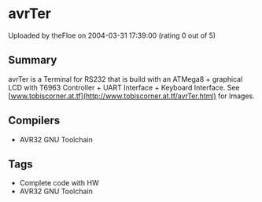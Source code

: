 # avrTer

Uploaded by theFloe on 2004-03-31 17:39:00 (rating 0 out of 5)

## Summary

avrTer is a Terminal for RS232 that is build with an ATMega8 + graphical LCD with T6963 Controller + UART Interface + Keyboard Interface. See [www.tobiscorner.at.tf](http://www.tobiscorner.at.tf/avrTer.html) for Images.

## Compilers

- AVR32 GNU Toolchain

## Tags

- Complete code with HW
- AVR32 GNU Toolchain

